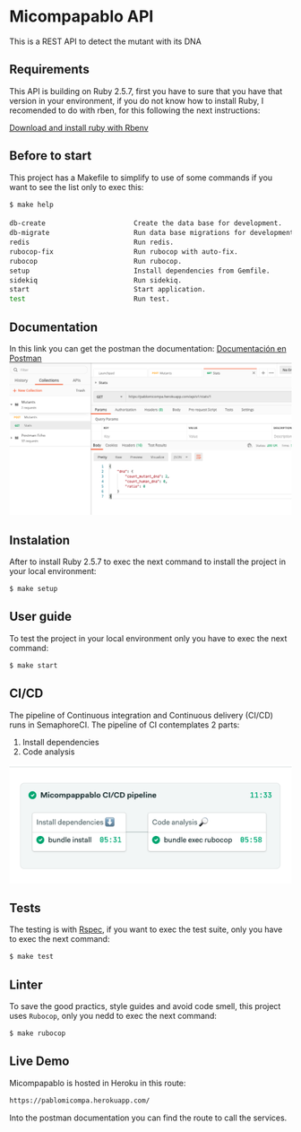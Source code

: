 # Micompapablo API
This is a REST API to detect the mutant with its DNA
## Requirements
This API is building on Ruby 2.5.7, first you have to sure that you have that version in your environment, if you do not know how to install Ruby, I recomended to do with rben, for this following the next instructions:

[Download and install ruby with Rbenv](https://github.com/rbenv/rbenv)

## Before to start
This project has a Makefile to simplify to use of some commands if you want to see the list only to exec this:
```bash
$ make help

db-create                      Create the data base for development.
db-migrate                     Run data base migrations for development.
redis                          Run redis.
rubocop-fix                    Run rubocop with auto-fix.
rubocop                        Run rubocop.
setup                          Install dependencies from Gemfile.
sidekiq                        Run sidekiq.
start                          Start application.
test                           Run test.
```
## Documentation
In this link you can get the postman the documentation: 
[Documentación en Postman](https://documenter.getpostman.com/view/2220937/UVksKDdE)
![Postman Doc](./img/postman-doc.png)
## Instalation
After to install Ruby 2.5.7 to exec the next command to install the project in your local environment:
```bash
$ make setup
```
## User guide
To test the project in your local environment only you have to exec the next command:
```bash
$ make start
```
## CI/CD
The pipeline of Continuous integration and Continuous delivery (CI/CD) runs in SemaphoreCI. The pipeline of CI contemplates 2 parts:
<ol>
<li>Install dependencies</li>
<li>Code analysis</li>
</ol>

![Semaphore](./img/semaphore.png)

## Tests
The testing is with [Rspec](https://rspec.info/), if you want to exec the test suite, only you have to exec the next command:
```bash
$ make test
```
## Linter
To save the good practics, style guides and avoid code smell, this project uses `Rubocop`, only you nedd to exec the next command:
```bash
$ make rubocop
```
## Live Demo
Micompapablo is hosted in Heroku in this route:
```bash
https://pablomicompa.herokuapp.com/
```
Into the postman documentation you can find the route to call the services.
